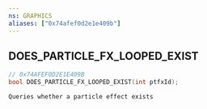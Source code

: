 ```yaml
---
ns: GRAPHICS
aliases: ["0x74afef0d2e1e409b"]
---
```

## DOES_PARTICLE_FX_LOOPED_EXIST

```c
// 0x74AFEF0D2E1E409B
bool DOES_PARTICLE_FX_LOOPED_EXIST(int ptfxId);
```

```
Queries whether a particle effect exists
```
